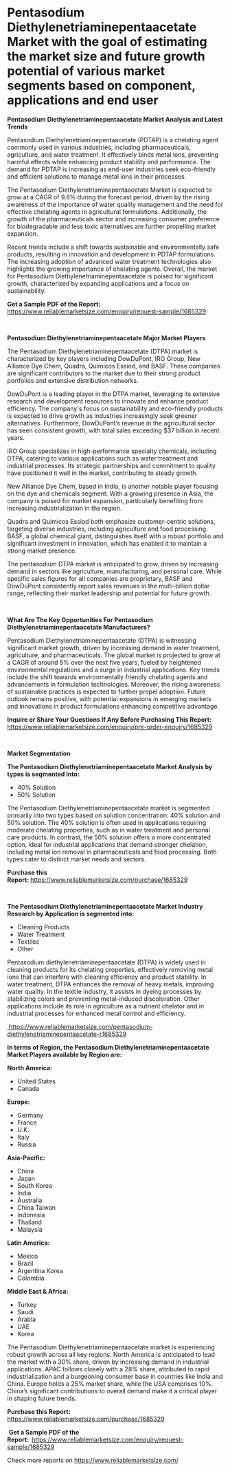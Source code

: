 <p><h1>Pentasodium Diethylenetriaminepentaacetate Market with the goal of estimating the market size and future growth potential of various market segments based on component, applications and end user</h1></p><p><strong>Pentasodium Diethylenetriaminepentaacetate Market Analysis and Latest Trends</strong></p>
<p><p>Pentasodium Diethylenetriaminepentaacetate (PDTAP) is a chelating agent commonly used in various industries, including pharmaceuticals, agriculture, and water treatment. It effectively binds metal ions, preventing harmful effects while enhancing product stability and performance. The demand for PDTAP is increasing as end-user industries seek eco-friendly and efficient solutions to manage metal ions in their processes.</p><p>The Pentasodium Diethylenetriaminepentaacetate Market is expected to grow at a CAGR of 9.8% during the forecast period, driven by the rising awareness of the importance of water quality management and the need for effective chelating agents in agricultural formulations. Additionally, the growth of the pharmaceuticals sector and increasing consumer preference for biodegradable and less toxic alternatives are further propelling market expansion. </p><p>Recent trends include a shift towards sustainable and environmentally safe products, resulting in innovation and development in PDTAP formulations. The increasing adoption of advanced water treatment technologies also highlights the growing importance of chelating agents. Overall, the market for Pentasodium Diethylenetriaminepentaacetate is poised for significant growth, characterized by expanding applications and a focus on sustainability.</p></p>
<p><strong>Get a Sample PDF of the Report:&nbsp;</strong> <a href="https://www.reliablemarketsize.com/enquiry/request-sample/1685329?utm_campaign=2460&utm_medium=2&utm_source=Github&utm_content=ia&utm_term=01042025&utm_id=pentasodium-diethylenetriaminepentaacetate">https://www.reliablemarketsize.com/enquiry/request-sample/1685329</a></p>
<p>&nbsp;</p>
<p><strong>Pentasodium Diethylenetriaminepentaacetate Major Market Players</strong></p>
<p><p>The Pentasodium Diethylenetriaminepentaacetate (DTPA) market is characterized by key players including DowDuPont, IRO Group, New Alliance Dye Chem, Quadra, Quimicos Essiod, and BASF. These companies are significant contributors to the market due to their strong product portfolios and extensive distribution networks.</p><p>DowDuPont is a leading player in the DTPA market, leveraging its extensive research and development resources to innovate and enhance product efficiency. The company's focus on sustainability and eco-friendly products is expected to drive growth as industries increasingly seek greener alternatives. Furthermore, DowDuPont’s revenue in the agricultural sector has seen consistent growth, with total sales exceeding $37 billion in recent years.</p><p>IRO Group specializes in high-performance specialty chemicals, including DTPA, catering to various applications such as water treatment and industrial processes. Its strategic partnerships and commitment to quality have positioned it well in the market, contributing to steady growth.</p><p>New Alliance Dye Chem, based in India, is another notable player focusing on the dye and chemicals segment. With a growing presence in Asia, the company is poised for market expansion, particularly benefiting from increasing industrialization in the region.  </p><p>Quadra and Quimicos Essiod both emphasize customer-centric solutions, targeting diverse industries, including agriculture and food processing. BASF, a global chemical giant, distinguishes itself with a robust portfolio and significant investment in innovation, which has enabled it to maintain a strong market presence.</p><p>The pentasodium DTPA market is anticipated to grow, driven by increasing demand in sectors like agriculture, manufacturing, and personal care. While specific sales figures for all companies are proprietary, BASF and DowDuPont consistently report sales revenues in the multi-billion dollar range, reflecting their market leadership and potential for future growth.</p></p>
<p>&nbsp;</p>
<p><strong>What Are The Key Opportunities For Pentasodium Diethylenetriaminepentaacetate Manufacturers?</strong></p>
<p><p>Pentasodium Diethylenetriaminepentaacetate (DTPA) is witnessing significant market growth, driven by increasing demand in water treatment, agriculture, and pharmaceuticals. The global market is projected to grow at a CAGR of around 5% over the next five years, fueled by heightened environmental regulations and a surge in industrial applications. Key trends include the shift towards environmentally friendly chelating agents and advancements in formulation technologies. Moreover, the rising awareness of sustainable practices is expected to further propel adoption. Future outlook remains positive, with potential expansions in emerging markets and innovations in product formulations enhancing competitive advantage.</p></p>
<p><strong>Inquire or Share Your Questions If Any Before Purchasing This Report:</strong> <a href="https://www.reliablemarketsize.com/enquiry/pre-order-enquiry/1685329?utm_campaign=2460&utm_medium=2&utm_source=Github&utm_content=ia&utm_term=01042025&utm_id=pentasodium-diethylenetriaminepentaacetate">https://www.reliablemarketsize.com/enquiry/pre-order-enquiry/1685329</a></p>
<p>&nbsp;</p>
<p><strong>Market Segmentation</strong></p>
<p><strong>The Pentasodium Diethylenetriaminepentaacetate Market Analysis by types is segmented into:</strong></p>
<p><ul><li>40% Solution</li><li>50% Solution</li></ul></p>
<p><p>The Pentasodium Diethylenetriaminepentaacetate market is segmented primarily into two types based on solution concentration: 40% solution and 50% solution. The 40% solution is often used in applications requiring moderate chelating properties, such as in water treatment and personal care products. In contrast, the 50% solution offers a more concentrated option, ideal for industrial applications that demand stronger chelation, including metal ion removal in pharmaceuticals and food processing. Both types cater to distinct market needs and sectors.</p></p>
<p><strong>Purchase this Report:&nbsp;</strong><a href="https://www.reliablemarketsize.com/purchase/1685329?utm_campaign=2460&utm_medium=2&utm_source=Github&utm_content=ia&utm_term=01042025&utm_id=pentasodium-diethylenetriaminepentaacetate">https://www.reliablemarketsize.com/purchase/1685329</a></p>
<p>&nbsp;</p>
<p><strong>The Pentasodium Diethylenetriaminepentaacetate Market Industry Research by Application is segmented into:</strong></p>
<p><ul><li>Cleaning Products</li><li>Water Treatment</li><li>Textiles</li><li>Other</li></ul></p>
<p><p>Pentasodium diethylenetriaminepentaacetate (DTPA) is widely used in cleaning products for its chelating properties, effectively removing metal ions that can interfere with cleaning efficiency and product stability. In water treatment, DTPA enhances the removal of heavy metals, improving water quality. In the textile industry, it assists in dyeing processes by stabilizing colors and preventing metal-induced discoloration. Other applications include its role in agriculture as a nutrient chelator and in industrial processes for enhanced metal control and efficiency.</p></p>
<p><a href="https://www.reliablemarketsize.com/pentasodium-diethylenetriaminepentaacetate-r1685329?utm_campaign=2460&utm_medium=2&utm_source=Github&utm_content=ia&utm_term=01042025&utm_id=pentasodium-diethylenetriaminepentaacetate">&nbsp;https://www.reliablemarketsize.com/pentasodium-diethylenetriaminepentaacetate-r1685329</a></p>
<p><strong>In terms of Region, the Pentasodium Diethylenetriaminepentaacetate Market Players available by Region are:</strong></p>
<p>
    <p> <strong> North America: </strong>
        <ul>
            <li>United States</li>
            <li>Canada</li>
        </ul>
        </p> 
    <p> <strong> Europe: </strong>
        <ul>
            <li>Germany</li>
            <li>France</li>
            <li>U.K.</li>
            <li>Italy</li>
            <li>Russia</li>
        </ul>
        </p> 
    <p> <strong> Asia-Pacific: </strong>
        <ul>
            <li>China</li>
            <li>Japan</li>
            <li>South Korea</li>
            <li>India</li>
            <li>Australia</li>
            <li>China Taiwan</li>
            <li>Indonesia</li>
            <li>Thailand</li>
            <li>Malaysia</li>
        </ul>
        </p> 
    <p> <strong> Latin America: </strong>
        <ul>
            <li>Mexico</li>
            <li>Brazil</li>
            <li>Argentina Korea</li>
            <li>Colombia</li>
        </ul>
        </p> 
    <p> <strong> Middle East & Africa: </strong>
        <ul>
            <li>Turkey</li>
            <li>Saudi</li>
            <li>Arabia</li>
            <li>UAE</li>
            <li>Korea</li>
        </ul>
    </p>
    </p>
<p><p>The Pentasodium Diethylenetriaminepentaacetate market is experiencing robust growth across all key regions. North America is anticipated to lead the market with a 30% share, driven by increasing demand in industrial applications. APAC follows closely with a 28% share, attributed to rapid industrialization and a burgeoning consumer base in countries like India and China. Europe holds a 25% market share, while the USA comprises 10%. China’s significant contributions to overall demand make it a critical player in shaping future trends.</p></p>
<p><strong>Purchase this Report: </strong><a href="https://www.reliablemarketsize.com/purchase/1685329?utm_campaign=2460&utm_medium=2&utm_source=Github&utm_content=ia&utm_term=01042025&utm_id=pentasodium-diethylenetriaminepentaacetate">https://www.reliablemarketsize.com/purchase/1685329</a></p>
<p>&nbsp;<strong>Get a Sample PDF of the Report:&nbsp;&nbsp;</strong><a href="https://www.reliablemarketsize.com/enquiry/request-sample/1685329?utm_campaign=2460&utm_medium=2&utm_source=Github&utm_content=ia&utm_term=01042025&utm_id=pentasodium-diethylenetriaminepentaacetate">https://www.reliablemarketsize.com/enquiry/request-sample/1685329</a></p>
<p><strong></strong></p>
<p>Check more reports on <a href="https://www.reliablemarketsize.com/?utm_campaign=2460&utm_medium=2&utm_source=Github&utm_content=ia&utm_term=01042025&utm_id=pentasodium-diethylenetriaminepentaacetate">https://www.reliablemarketsize.com/</a></p>